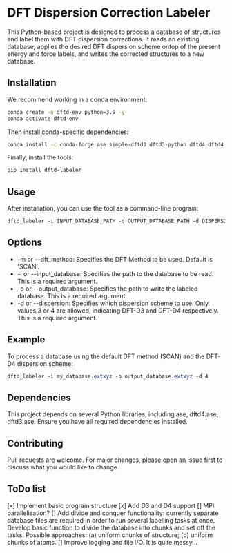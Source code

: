 # DFT Dispersion Correction Labeler

This Python-based project is designed to process a database of structures and 
label them with DFT dispersion corrections. It reads an existing database, 
applies the desired DFT dispersion scheme ontop of the present energy and force
labels, and writes the corrected structures to a new database.

## Installation

We recommend working in a conda environment:

```bash
conda create -n dftd-env python=3.9 -y
conda activate dftd-env
```

Then install conda-specific dependencies:

```bash
conda install -c conda-forge ase simple-dftd3 dftd3-python dftd4 dftd4-python -y
```

Finally, install the tools:

```bash
pip install dftd-labeler
```

## Usage

After installation, you can use the tool as a command-line program:

```css
dftd_labeler -i INPUT_DATABASE_PATH -o OUTPUT_DATABASE_PATH -d DISPERSION_SCHEME
```

## Options

 - -m or --dft_method: Specifies the DFT Method to be used. Default is 'SCAN'.
 - -i or --input_database: Specifies the path to the database to be read. This is a required argument.
 - -o or --output_database: Specifies the path to write the labeled database. This is a required argument.
 - -d or --dispersion: Specifies which dispersion scheme to use. Only values 3 or 4 are allowed, indicating DFT-D3 and DFT-D4 respectively. This is a required argument.

## Example

To process a database using the default DFT method (SCAN) and the DFT-D4 dispersion scheme:

```css
dftd_labeler -i my_database.extxyz -o output_database.extxyz -d 4
```

## Dependencies

This project depends on several Python libraries, including ase, dftd4.ase, 
dftd3.ase. Ensure you have all required dependencies installed.

## Contributing

Pull requests are welcome. For major changes, please open an issue first to 
discuss what you would like to change.

## ToDo list

[x] Implement basic program structure
[x] Add D3 and D4 support
[] MPI parallelisation?
[] Add divide and conquer functionality: currently separate database files are
    required in order to run several labelling tasks at once. Develop basic 
    function to divide the database into chunks and set off the tasks. Possible
    approaches: (a) uniform chunks of structure; (b) uniform chunks of atoms.
[] Improve logging and file I/O. It is quite messy...

